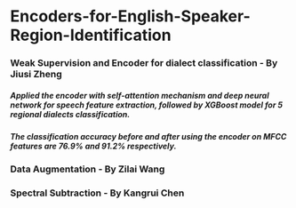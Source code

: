 # Encoders-for-English-Speaker-Region-Identification

### Weak Supervision and Encoder for dialect classification - By Jiusi Zheng
##### Applied the encoder with self-attention mechanism and deep neural network for speech feature extraction, followed by XGBoost model for 5 regional dialects classification.

##### The classification accuracy before and after using the encoder on MFCC features are 76.9% and 91.2% respectively.

### Data Augmentation - By Zilai Wang
### Spectral Subtraction - By Kangrui Chen
